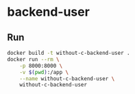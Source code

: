 # backend-user
## Run
```sh
docker build -t without-c-backend-user .
docker run --rm \
    -p 8000:8000 \
    -v $(pwd):/app \
    --name without-c-backend-user \
    without-c-backend-user
```
